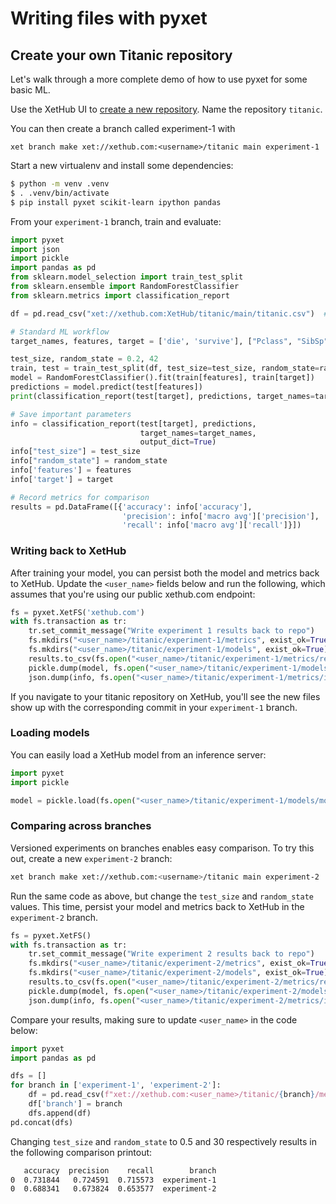 Writing files with pyxet
========================

## Create your own Titanic repository

Let's walk through a more complete demo of how to use pyxet for some basic ML.

Use the XetHub UI to [create a new repository](https://xethub.com/xet/create). Name the repository `titanic`.

You can then create a branch called experiment-1 with

```
xet branch make xet://xethub.com:<username>/titanic main experiment-1
```

Start a new virtualenv and install some dependencies:

```sh
$ python -m venv .venv
$ . .venv/bin/activate
$ pip install pyxet scikit-learn ipython pandas
```

From your `experiment-1` branch, train and evaluate: 
```python
import pyxet
import json
import pickle
import pandas as pd
from sklearn.model_selection import train_test_split
from sklearn.ensemble import RandomForestClassifier
from sklearn.metrics import classification_report

df = pd.read_csv("xet://xethub.com:XetHub/titanic/main/titanic.csv")  # read data from XetHub

# Standard ML workflow
target_names, features, target = ['die', 'survive'], ["Pclass", "SibSp", "Parch"], "Survived"

test_size, random_state = 0.2, 42
train, test = train_test_split(df, test_size=test_size, random_state=random_state)
model = RandomForestClassifier().fit(train[features], train[target])
predictions = model.predict(test[features])
print(classification_report(test[target], predictions, target_names=target_names))

# Save important parameters
info = classification_report(test[target], predictions,
                             target_names=target_names,
                             output_dict=True)
info["test_size"] = test_size
info["random_state"] = random_state
info['features'] = features
info['target'] = target

# Record metrics for comparison
results = pd.DataFrame([{'accuracy': info['accuracy'],
                         'precision': info['macro avg']['precision'],
                         'recall': info['macro avg']['recall']}])
```

### Writing back to XetHub

After training your model, you can persist both the model and metrics back to XetHub.
Update the `<user_name>` fields below and run the following, which assumes that you're using our public xethub.com endpoint:

```python
fs = pyxet.XetFS('xethub.com')
with fs.transaction as tr:
    tr.set_commit_message("Write experiment 1 results back to repo")
    fs.mkdirs("<user_name>/titanic/experiment-1/metrics", exist_ok=True)
    fs.mkdirs("<user_name>/titanic/experiment-1/models", exist_ok=True)
    results.to_csv(fs.open("<user_name>/titanic/experiment-1/metrics/results.csv", "w"), index=False)  # write results
    pickle.dump(model, fs.open("<user_name>/titanic/experiment-1/models/model.pickle", 'wb'))  # save model
    json.dump(info, fs.open("<user_name>/titanic/experiment-1/metrics/info.json", 'w'))  # any other metadata
```

If you navigate to your titanic repository on XetHub, you'll see the new files show up 
with the corresponding commit in your `experiment-1` branch.

### Loading models

You can easily load a XetHub model from an inference server:

```python
import pyxet
import pickle

model = pickle.load(fs.open("<user_name>/titanic/experiment-1/models/model.pickle", 'rb')) 
```

### Comparing across branches

Versioned experiments on branches enables easy comparison.
To try this out, create a new `experiment-2` branch:
```sh
xet branch make xet://xethub.com:<username>/titanic main experiment-2
```

Run the same code as above, but change the `test_size` and `random_state` values. This time, persist 
your model and metrics back to XetHub in the `experiment-2` branch.

```python
fs = pyxet.XetFS()
with fs.transaction as tr:
    tr.set_commit_message("Write experiment 2 results back to repo")
    fs.mkdirs("<user_name>/titanic/experiment-2/metrics", exist_ok=True)
    fs.mkdirs("<user_name>/titanic/experiment-2/models", exist_ok=True)
    results.to_csv(fs.open("<user_name>/titanic/experiment-2/metrics/results.csv", "w"), index=False)  # write results
    pickle.dump(model, fs.open("<user_name>/titanic/experiment-2/models/model.pickle", 'wb'))  # save model
    json.dump(info, fs.open("<user_name>/titanic/experiment-2/metrics/info.json", 'w'))  # any other metadata
```

Compare your results, making sure to update `<user_name>` in the code below:

```python
import pyxet
import pandas as pd

dfs = []
for branch in ['experiment-1', 'experiment-2']:
    df = pd.read_csv(f"xet://xethub.com:<user_name>/titanic/{branch}/metrics/results.csv")
    df['branch'] = branch
    dfs.append(df)
pd.concat(dfs)
```

Changing `test_size` and `random_state` to 0.5 and 30 respectively results in the following comparison printout:

```sh
   accuracy  precision    recall        branch
0  0.731844   0.724591  0.715573  experiment-1
0  0.688341   0.673824  0.653577  experiment-2
```
